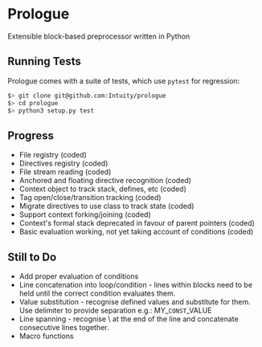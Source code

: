 # Prologue
Extensible block-based preprocessor written in Python

## Running Tests
Prologue comes with a suite of tests, which use `pytest` for regression:

```bash
$> git clone git@github.com:Intuity/prologue
$> cd prologue
$> python3 setup.py test
```

## Progress
 * File registry (coded)
 * Directives registry (coded)
 * File stream reading (coded)
 * Anchored and floating directive recognition (coded)
 * Context object to track stack, defines, etc (coded)
 * Tag open/close/transition tracking (coded)
 * Migrate directives to use class to track state (coded)
 * Support context forking/joining (coded)
 * Context's formal stack deprecated in favour of parent pointers (coded)
 * Basic evaluation working, not yet taking account of conditions (coded)

## Still to Do
 * Add proper evaluation of conditions
 * Line concatenation into loop/condition - lines within blocks need to be held until the correct condition evaluates them.
 * Value substitution - recognise defined values and substitute for them. Use delimiter to provide separation e.g.: MY_``CONST``_VALUE
 * Line spanning - recognise \ at the end of the line and concatenate consecutive lines together.
 * Macro functions
